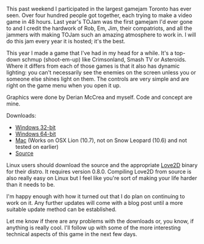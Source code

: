 This past weekend I participated in the largest gamejam Toronto has ever seen. Over four hundred people got together, each trying to make a video game in 48 hours. Last year's TOJam was the first gamejam I'd ever gone to and I credit the hardwork of Rob, Em, Jim, their compatriots, and all the jammers with making TOJam such an amazing atmosphere to work in. I will do this jam every year it is hosted; it's the best.

This year I made a game that I've had in my head for a while. It's a top-down schmup (shoot-em-up) like Crimsonland, Smash TV or Asteroids. Where it differs from each of those games is that it also has dynamic lighting: you can't necessarily see the enemies on the screen unless you or someone else shines light on them. The controls are very simple and are right on the game menu when you open it up.

Graphics were done by Derian McCrea and myself.
Code and concept are mine.

Downloads:
<ul>
  <li><a href="ftp://ssh.tannerrogalsky.com/GRIDPHREAK_win_x86.zip">Windows 32-bit</a></li>
  <li><a href="ftp://ssh.tannerrogalsky.com/GRIDPHREAK_win_x64.zip">Windows 64-bit</a></li>
  <li><a href="ftp://ssh.tannerrogalsky.com/GRIDPHREAK_mac.zip">Mac</a> (Works on OSX Lion (10.7), not on Snow Leopard (10.6) and not tested on earlier)</li>
  <li><a href="ftp://ssh.tannerrogalsky.com/GRIDPHREAK.love">Source</a></li>
</ul>

Linux users should download the source and the appropriate <a href="https://love2d.org/">Love2D</a> binary for their distro. It requires version 0.8.0. Compiling Love2D from source is also really easy on Linux but I feel like you're sort of making your life harder than it needs to be.

I'm happy enough with how it turned out that I do plan on continuing to work on it. Any further updates will come with a blog post until a more suitable update method can be established.

Let me know if there are any problems with the downloads or, you know, if anything is really cool. I'll follow up with some of the more interesting technical aspects of this game in the next few days.
